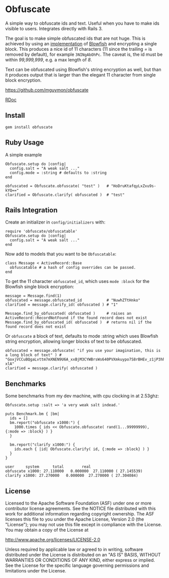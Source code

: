 # Obfuscate

A simple way to obfuscate ids and text. Useful when you have to make ids visible
to users. Integrates directly with Rails 3.

The goal is to make simple obfuscated ids that are not huge. This is achieved by using an
<a href="https://github.com/otherinbox/crypt">implementation</a> of <a href="http://www.schneier.com/blowfish.html">Blowfish</a> 
and encrypting a single block. This produces a nice id of 11 characters (11 since the 
trailing _=_ is removed by default), for example `3NINgAbOhPc`. The caveat is, the id 
must be within _99,999,999_, e.g. a max length of _8_.

Text can be obfuscated using Blowfish's string encryption as well, but than it produces
output that is larger than the elegant 11 character from single block encryption.

https://github.com/mguymon/obfuscate

[RDoc](http://rubydoc.info/gems/obfuscate/frames)

## Install

    gem install obfuscate

## Ruby Usage

A simple example

    Obfuscate.setup do |config|
      config.salt = "A weak salt ..."
      config.mode = :string # defaults to :string
    end

    obfuscated = Obfuscate.obfuscate( "test" )   # "HoDruKtafqyLxZxu9s-kYQ=="
    clarified = Obfuscate.clarify( obfuscated )  # "test"

## Rails Integration

Create an initializer in `config/initializers` with:

    require 'obfuscate/obfuscatable'
    Obfuscate.setup do |config|
      config.salt = "A weak salt ..."
    end

Now add to models that you want to be `Obfuscatable`:

    class Message < ActiveRecord::Base
      obfuscatable # a hash of config overrides can be passed.
    end

To get the 11 character `obfuscated_id`, which uses `mode :block` for the Blowfish single block encryption:

    message = Message.find(1)
    obfuscated = message.obfuscated_id           # "NuwhZTtHnko"
    clarified = message.clarify_id( obfuscated ) # "1"
    
    Message.find_by_obfuscated( obfuscated )     # raises an ActiveRecord::RecordNotFound if the found record does not exist
    Message.find_by_obfuscated_id( obfuscated )  # returns nil if the found record does not exist

Or `obfuscate` a block of text, defaults to mode :string which uses Blowfish string encryption, allowing longer
blocks of text to be obfuscated.

    obfuscated = message.obfuscate( "if you use your imagination, this is a long block of text" ) # "GoxjVCCuBQgaLvttm7mXNEN9U6A_xxBjM3CYWBrsWs640PVXmkuypo7S8rBHEv_z1jP3hhFqQzlI9L1s2DTQ6FYZwfop-xlA"
    clarified = message.clarify( obfuscated )
    

## Benchmarks

Some benchmarks from my dev machine, with cpu clocking in at 2.53ghz:

    Obfuscate.setup :salt => 'a very weak salt indead.'

    puts Benchmark.bm { |bm|
      ids = []
      bm.report("obfuscate x1000:") { 
        1000.times { ids << Obfuscate.obfuscate( rand(1...99999999), {:mode => :block} ) }
      }
    
      bm.report("clarify x1000:") {
        ids.each { |id| Obfuscate.clarify( id, {:mode => :block} ) } 
      }
    }
    
    user     system      total        real
    obfuscate x1000: 27.110000   0.000000  27.110000 ( 27.145539)
    clarify x1000: 27.270000   0.000000  27.270000 ( 27.304084)


## License

Licensed to the Apache Software Foundation (ASF) under one or more
contributor license agreements.  See the NOTICE file distributed with this
work for additional information regarding copyright ownership.  The ASF
licenses this file to you under the Apache License, Version 2.0 (the
"License"); you may not use this file except in compliance with the License.
You may obtain a copy of the License at

  http://www.apache.org/licenses/LICENSE-2.0

Unless required by applicable law or agreed to in writing, software
distributed under the License is distributed on an "AS IS" BASIS, WITHOUT
WARRANTIES OR CONDITIONS OF ANY KIND, either express or implied.  See the
License for the specific language governing permissions and limitations under
the License.
